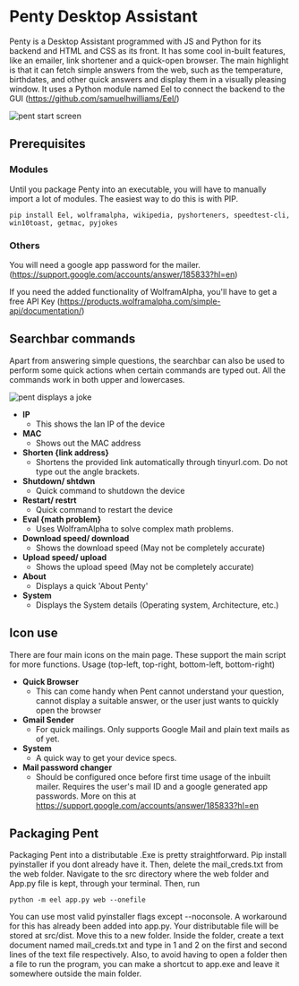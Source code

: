 # Penty Desktop Assistant

Penty is a Desktop Assistant programmed with JS and Python for its backend and HTML and CSS as its front. It has some cool in-built features, like an emailer, link shortener and a quick-open browser. The main highlight is that it can fetch simple answers from the web, such as the temperature, birthdates, and other quick answers and display them in a visually pleasing window. It uses a Python module named Eel to connect the backend to the GUI (https://github.com/samuelhwilliams/Eel/)

![pent start screen](https://github.com/JeswinSunsi/PentyDesktopAssistant/blob/master/PentSrc/src/web/Media/StartScrExample.PNG)

## Prerequisites 

### Modules
Until you package Penty into an executable, you will have to manually import a lot of modules. The easiest way to do this is with PIP.

```pip install Eel, wolframalpha, wikipedia, pyshorteners, speedtest-cli, win10toast, getmac, pyjokes```

### Others
You will need a google app password for the mailer. (https://support.google.com/accounts/answer/185833?hl=en)

If you need the added functionality of WolframAlpha, you'll have to get a free API Key (https://products.wolframalpha.com/simple-api/documentation/)

## Searchbar commands
Apart from answering simple questions, the searchbar can also be used to perform some quick actions when certain commands are typed out. All the commands work in both upper and lowercases.

![pent displays a joke](https://github.com/JeswinSunsi/PentyDesktopAssistant/blob/master/PentSrc/src/web/Media/JokeExample.PNG)

- **IP**
  - This shows the lan IP of the device
- **MAC**
  - Shows out the MAC address
- **Shorten {link address}**
  - Shortens the provided link automatically through tinyurl.com. Do not type out the angle brackets.
- **Shutdown/ shtdwn**
  - Quick command to shutdown the device
- **Restart/ restrt**
  - Quick command to restart the device
- **Eval {math problem}**
  - Uses WolframAlpha to solve complex math problems.
- **Download speed/ download**
  - Shows the download speed (May not be completely accurate)
- **Upload speed/ upload**
  - Shows the upload speed (May not be completely accurate)
- **About**
  - Displays a quick 'About Penty'
- **System**
  - Displays the System details (Operating system, Architecture, etc.)
  
## Icon use
There are four main icons on the main page. These support the main script for more functions.
Usage (top-left, top-right, bottom-left, bottom-right)
- **Quick Browser**
  - This can come handy when Pent cannot understand your question, cannot display a suitable answer, or the user just wants to quickly open the browser
- **Gmail Sender**
  - For quick mailings. Only supports Google Mail and plain text mails as of yet.
- **System**
  - A quick way to get your device specs.
- **Mail password changer**
  - Should be configured once before first time usage of the inbuilt mailer. Requires the user's mail ID and a google generated app passwords. More on this at https://support.google.com/accounts/answer/185833?hl=en
  
## Packaging Pent
Packaging Pent into a distributable .Exe is pretty straightforward. Pip install pyinstaller if you dont already have it. Then, delete the mail_creds.txt from the web folder.
Navigate to the src directory where the web folder and App.py file is kept, through your terminal. Then, run 

```python -m eel app.py web --onefile```

You can use most valid pyinstaller flags except --noconsole. A workaround for this has already been added into app.py.
Your distributable file will be stored at src/dist. Move this to a new folder. Inside the folder, create a text document named mail_creds.txt and type in 1 and 2 on the first and second lines of the text file respectively. Also, to avoid having to open a folder then a file to run the program, you can make a shortcut to app.exe and leave it somewhere outside the main folder.
